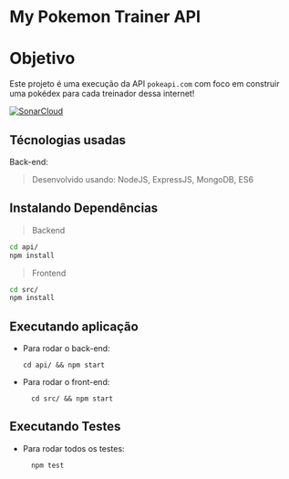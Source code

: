 # My Pokemon Trainer API

# Objetivo
Este projeto é uma execução da API `pokeapi.com` com foco em construir uma pokédex para cada treinador dessa internet! 

[![SonarCloud](https://sonarcloud.io/images/project_badges/sonarcloud-white.svg)](https://sonarcloud.io/summary/new_code?id=rafaelPermec_pokemon-trainer-party)

## Técnologias usadas

Back-end:
> Desenvolvido usando: NodeJS, ExpressJS, MongoDB, ES6


## Instalando Dependências

> Backend
```bash
cd api/ 
npm install
``` 
> Frontend
```bash
cd src/
npm install
``` 
## Executando aplicação

* Para rodar o back-end:

  ```
  cd api/ && npm start
  ```
* Para rodar o front-end:

  ```
    cd src/ && npm start
  ```

## Executando Testes

* Para rodar todos os testes:

  ```
    npm test
  ```
